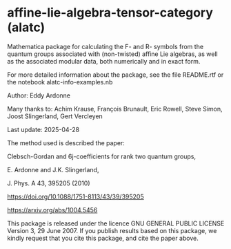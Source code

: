 # affine-lie-algebra-tensor-category (alatc)
Mathematica package for calculating the F- and R- symbols from the quantum groups associated with (non-twisted) affine Lie algebras, as well as the associated modular data, both numerically and in exact form.

For more detailed information about the package, see the file README.rtf or the notebook alatc-info-examples.nb

Author: Eddy Ardonne

Many thanks to: Achim Krause, François Brunault, Eric Rowell, Steve Simon, Joost Slingerland, Gert Vercleyen

Last update: 2025-04-28

The method used is described the paper:

Clebsch-Gordan and 6j-coefficients for rank two quantum groups,

E. Ardonne and J.K. Slingerland,

J. Phys. A 43, 395205 (2010)

https://doi.org/10.1088/1751-8113/43/39/395205

https://arxiv.org/abs/1004.5456

This package is released under the licence GNU GENERAL PUBLIC LICENSE Version 3, 29 June 2007.
If you publish results based on this package, we kindly request that you cite this package, and cite the paper above.
